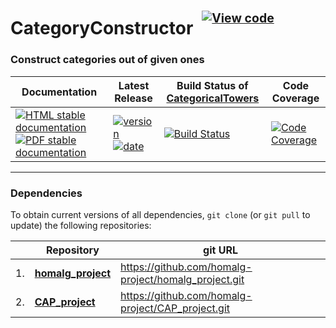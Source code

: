 <!-- BEGIN HEADER -->
# CategoryConstructor&ensp;<sup><sup>[![View code][code-img]][code-url]</sup></sup>

### Construct categories out of given ones

| Documentation | Latest Release | Build Status of [CategoricalTowers](/../../) | Code Coverage |
| ------------- | -------------- | ------------ | ------------- |
| [![HTML stable documentation][html-img]][html-url] [![PDF stable documentation][pdf-img]][pdf-url] | [![version][version-img]][version-url] [![date][date-img]][date-url] | [![Build Status][tests-img]][tests-url] | [![Code Coverage][codecov-img]][codecov-url] |

<!-- END HEADER -->

<!-- BEGIN FOOTER -->
---

### Dependencies

To obtain current versions of all dependencies, `git clone` (or `git pull` to update) the following repositories:

|    | Repository | git URL |
|--- | ---------- | ------- |
| 1. | [**homalg_project**](https://github.com/homalg-project/homalg_project#readme) | https://github.com/homalg-project/homalg_project.git |
| 2. | [**CAP_project**](https://github.com/homalg-project/CAP_project#readme) | https://github.com/homalg-project/CAP_project.git |

[html-img]: https://img.shields.io/badge/🔗%20HTML-stable-blue.svg
[html-url]: https://homalg-project.github.io/CategoricalTowers/CategoryConstructor/doc/chap0_mj.html

[pdf-img]: https://img.shields.io/badge/🔗%20PDF-stable-blue.svg
[pdf-url]: https://homalg-project.github.io/CategoricalTowers/CategoryConstructor/download_pdf.html

[version-img]: https://img.shields.io/endpoint?url=https://homalg-project.github.io/CategoricalTowers/CategoryConstructor/badge_version.json&label=🔗%20version&color=yellow
[version-url]: https://homalg-project.github.io/CategoricalTowers/CategoryConstructor/view_release.html

[date-img]: https://img.shields.io/endpoint?url=https://homalg-project.github.io/CategoricalTowers/CategoryConstructor/badge_date.json&label=🔗%20released%20on&color=yellow
[date-url]: https://homalg-project.github.io/CategoricalTowers/CategoryConstructor/view_release.html

[tests-img]: https://github.com/homalg-project/CategoricalTowers/actions/workflows/Tests.yml/badge.svg?branch=master
[tests-url]: https://github.com/homalg-project/CategoricalTowers/actions/workflows/Tests.yml?query=branch%3Amaster

[codecov-img]: https://codecov.io/gh/homalg-project/CategoricalTowers/branch/master/graph/badge.svg?flag=CategoryConstructor
[codecov-url]: https://codecov.io/gh/homalg-project/CategoricalTowers/tree/master/CategoryConstructor

[code-img]: https://img.shields.io/badge/-View%20code-blue?logo=github
[code-url]: https://github.com/homalg-project/CategoricalTowers/tree/master/CategoryConstructor#top
<!-- END FOOTER -->
